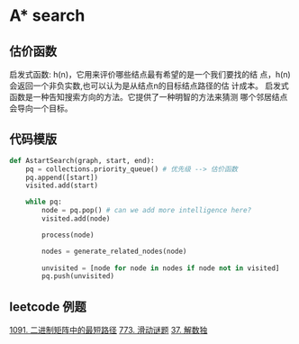 # A* search

## 估价函数

启发式函数: h(n)，它用来评价哪些结点最有希望的是一个我们要找的结 点，h(n) 会返回一个非负实数,也可以认为是从结点n的目标结点路径的估 计成本。
启发式函数是一种告知搜索方向的方法。它提供了一种明智的方法来猜测 哪个邻居结点会导向一个目标。


## 代码模版

```python
def AstartSearch(graph, start, end):
    pq = collections.priority_queue() # 优先级 --> 估价函数
    pq.append([start])
    visited.add(start)

    while pq:
        node = pq.pop() # can we add more intelligence here?
        visited.add(node)

        process(node)

        nodes = generate_related_nodes(node)
        
        unvisited = [node for node in nodes if node not in visited]
        pq.push(unvisited)
```

## leetcode 例题

[1091. 二进制矩阵中的最短路径](https://leetcode-cn.com/problems/shortest-path-in-binary-matrix/)
[773. 滑动谜题](https://leetcode-cn.com/problems/sliding-puzzle/) 
[37. 解数独](https://leetcode-cn.com/problems/sudoku-solver/)